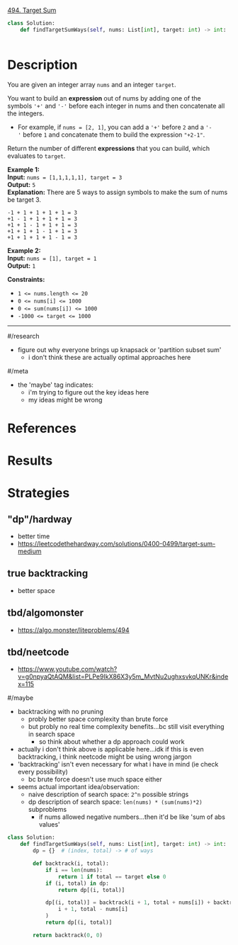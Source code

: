 [494. Target Sum](https://leetcode.com/problems/target-sum/)

```python
class Solution:
    def findTargetSumWays(self, nums: List[int], target: int) -> int:
        
```

# Description

You are given an integer array `nums` and an integer `target`.

You want to build an **expression** out of nums by adding one of the symbols `'+'` and `'-'` before each integer in nums and then concatenate all the integers.

- For example, if `nums = [2, 1]`, you can add a `'+'` before `2` and a `'-'` before `1` and concatenate them to build the expression `"+2-1"`.

Return the number of different **expressions** that you can build, which evaluates to `target`.

**Example 1:**  
**Input:** `nums = [1,1,1,1,1], target = 3`  
**Output:** `5`  
**Explanation:** There are 5 ways to assign symbols to make the sum of nums be target 3.
```
-1 + 1 + 1 + 1 + 1 = 3
+1 - 1 + 1 + 1 + 1 = 3
+1 + 1 - 1 + 1 + 1 = 3
+1 + 1 + 1 - 1 + 1 = 3
+1 + 1 + 1 + 1 - 1 = 3
```

**Example 2:**  
**Input:** `nums = [1], target = 1`  
**Output:** `1`  

**Constraints:**
- `1 <= nums.length <= 20`
- `0 <= nums[i] <= 1000`
- `0 <= sum(nums[i]) <= 1000`
- `-1000 <= target <= 1000`

---


#/research 
- figure out why everyone brings up knapsack or 'partition subset sum'
	- i don't think these are actually optimal approaches here


#/meta 
- the 'maybe' tag indicates:
	- i'm trying to figure out the key ideas here
	- my ideas might be wrong


# References



# Results



# Strategies


## "dp"/hardway
- better time
- https://leetcodethehardway.com/solutions/0400-0499/target-sum-medium




## true backtracking
- better space




## tbd/algomonster
- https://algo.monster/liteproblems/494


## tbd/neetcode
- https://www.youtube.com/watch?v=g0npyaQtAQM&list=PLPe9IkX86X3y5m_MvtNu2ughxsvkqUNKr&index=115


#/maybe
- backtracking with no pruning
	- probly better space complexity than brute force
	- but probly no real time complexity benefits...bc still visit everything in search space
		- so think about whether a dp approach could work
- actually i don't think above is applicable here...idk if this is even backtracking, i think neetcode might be using wrong jargon
- 'backtracking' isn't even necessary for what i have in mind (ie check every possibility)
	- bc brute force doesn't use much space either
- seems actual important idea/observation:
	- naive description of search space: `2^n` possible strings
	- dp description of search space: `len(nums) * (sum(nums)*2)` subproblems
		- if nums allowed negative numbers...then it'd be like 'sum of abs values'



```python
class Solution:
    def findTargetSumWays(self, nums: List[int], target: int) -> int:
        dp = {}  # (index, total) -> # of ways

        def backtrack(i, total):
            if i == len(nums):
                return 1 if total == target else 0
            if (i, total) in dp:
                return dp[(i, total)]

            dp[(i, total)] = backtrack(i + 1, total + nums[i]) + backtrack(
                i + 1, total - nums[i]
            )
            return dp[(i, total)]

        return backtrack(0, 0)

```



